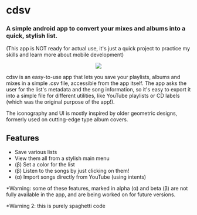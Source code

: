 # cdsv

### A simple android app to convert your mixes and albums into a quick, stylish list.

(This app is NOT ready for actual use, it's just a quick project to practice my skills and learn more about mobile development)

<p align="center">
  <img src="https://i.ibb.co/4pgJKmc/cdsv-Banner.png">
</p>

cdsv is an easy-to-use app that lets you save your playlists, albums and mixes in a simple .csv file, accessible from the app itself. The app asks the user for the list's metadata and the song information, so it's easy to export it into a simple file for different utilities, like YouTube playlists or CD labels (which was the original purpose of the app!).

The iconography and UI is mostly inspired by older geometric designs, formerly used on cutting-edge type album covers.

## Features

- Save various lists
- View them all from a stylish main menu
- (β) Set a color for the list
- (β) Listen to the songs by just clicking on them!
- (α) Import songs directly from YouTube (using intents)

\*Warning: some of these features, marked in alpha (α) and beta (β) are not fully available in the app, and are being worked on for future versions.

\*Warning 2: this is purely spaghetti code
